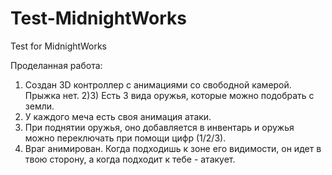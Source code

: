 # Test-MidnightWorks
Test for MidnightWorks

Проделанная работа:
1) Создан 3D контроллер с анимациями со свободной камерой. Прыжка нет.
2)3) Есть 3 вида оружья, которые можно подобрать с земли.
4) У каждого меча есть своя анимация атаки.
5) При поднятии оружья, оно добавляется в инвентарь и оружья можно переключать при помощи цифр (1/2/3).
6) Враг анимирован. Когда подходишь к зоне его видимости, он идет в твою сторону, а когда подходит к тебе - атакует.
